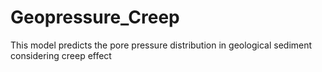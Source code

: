 # Geopressure_Creep
This model predicts the pore pressure distribution in geological sediment considering creep effect
